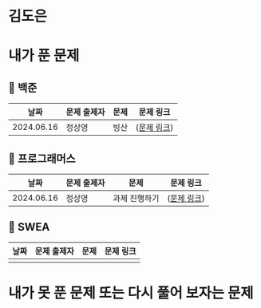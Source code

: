 # 김도은

# 내가 푼 문제

## 🎈 백준
| 날짜 | 문제 출제자 | 문제 | 문제 링크 | 
|--------|------|-------|-------|
| 2024.06.16 | 정상영 | 빙산 | ([문제 링크](https://www.acmicpc.net/problem/2573)) |

## 🎀 프로그래머스

| 날짜 | 문제 출제자 | 문제 | 문제 링크 | 
|--------|------|-------|-------|
| 2024.06.16 | 정상영 | 과제 진행하기 | ([문제 링크](https://school.programmers.co.kr/learn/courses/30/lessons/176962)) | 

## 🎐 SWEA

| 날짜 | 문제 출제자 | 문제 | 문제 링크 | 
|--------|------|-------|-------|
|  |  |  |  | 


# 내가 못 푼 문제 또는 다시 풀어 보자는 문제

